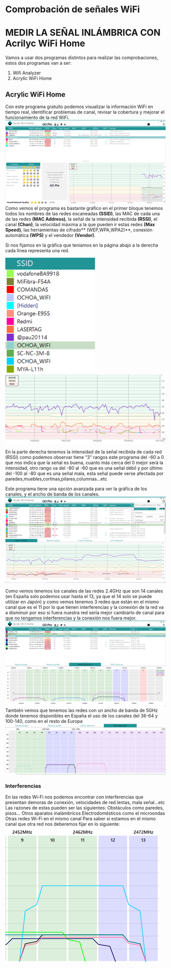 # Comprobación de señales WiFi
# MEDIR LA SEÑAL INLÁMBRICA CON Acrilyc WiFi Home

Vamos a usar dos programas distintos para realizar las comprobaciones, estos dos programas van a ser:

1. Wifi Analyzer
2. Acrylic WiFi Home

## Acrylic WiFi Home

Con este programa gratuito podemos visualizar la información WiFi en tiempo real, identificar problemas de canal, revisar la cobertura y mejorar el funcionamiento de la red WiFi.
![IMAGEN ACRILYC WIFI HOME](./docs/Captura.PNG)
Como vemos el programa es bastante gráfico en el primer bloque tenemos todos los nombres de las redes escaneadas **(SSID)**, las MAC de cada una de las redes **(MAC Address)**, la señal de la intensidad recibida **(RSSI)**, el canal **(Chan)**, la velocidad máxima a la que pueden ir estas redes **(Max Speed)**, las herramientas de cifrado** (WEP,WPA,WPA2)**, conexión automática **(WPS)** y el vendedor **(Vendor)**.


Si nos fijamos en la gráfica que teníamos en la página abajo a la derecha cada línea representa una red.


![IMAGEN ACRILYC WIFI HOME](./docs/1.PNG)
![IMAGEN ACRILYC WIFI HOME](./docs/2.PNG)


En la parte derecha tenemos la intensidad de la señal recibida de cada red (RSSI) como podemos observar tiene “3” rangos este programa del -60 a 0 que nos indica que la señal es buena, cuanto más cerca del 0 mejor será la intensidad, otro rango va del -80 al -60 que es una señal débil y por último del -100 al -80 que es una señal mala, esta señal puede verse afectada por paredes,muebles,cortinas,pilares,columnas...etc

Este programa tiene una opción avanzada para ver la gráfica de los canales, y el ancho de banda de los canales.
![IMAGEN ACRILYC WIFI HOME](./docs/avanzado.PNG)

Como vemos tenemos los canales de las redes 2.4GHz que son 14 canales (en España solo podemos usar hasta el 13, ya que el 14 solo se puede utilizar en Japón) y como vemos tenemos 3 redes que están en el mismo canal que es el 11 por lo que tienen interferencias y la conexión de la red va a disminuir por eso si fuera nuestra red sería mejor cambiarlo de canal para que no tengamos interferencias y la conexión nos fuera mejor.
![IMAGEN ACRILYC WIFI HOME](./docs/interferencias.PNG)
También vemos que tenemos las redes con un ancho de banda de 5GHz donde tenemos disponibles en España el uso de los canales del 36-64 y 100-140, como en el resto de Europa
![IMAGEN ACRILYC WIFI HOME](./docs/4.PNG)
### Interferencias
En las redes Wi-Fi nos podemos encontrar con interferencias que presentan demoras de conexión, velocidades de red lentas, mala señal...etc
Las razones de estas pueden ser las siguientes:
 Obstáculos como paredes, pisos...
 Otros aparatos inalámbricos
 Electrodomésticos como el microondas
 Otras redes Wi-Fi en el mismo canal
 Para saber si estamos en el mismo canal que otra red nos deberemos fijar en lo siguiente:
 ![IMAGEN ACRILYC WIFI HOME](./docs/atope.PNG)
